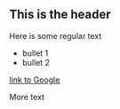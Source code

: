 ## This is the header

Here is some regular text

* bullet 1
* bullet 2

[link to Google](http://www.google.com)

More text